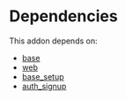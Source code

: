 # Dependencies

This addon depends on:

- [base](https://github.com/bringout/oca-ocb-core/tree/156bd325ef4782b980ca23175711c453db07528e/odoo-bringout-oca-ocb-base)
- [web](https://github.com/bringout/oca-ocb-core/tree/156bd325ef4782b980ca23175711c453db07528e/odoo-bringout-oca-ocb-web)
- [base_setup](https://github.com/bringout/oca-ocb-core/tree/156bd325ef4782b980ca23175711c453db07528e/odoo-bringout-oca-ocb-base_setup)
- [auth_signup](https://github.com/bringout/oca-ocb-security/tree/04eb178cd56ee1917e52a417efa0c0bc26578372/odoo-bringout-oca-ocb-auth_signup)
